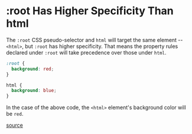 # :root Has Higher Specificity Than html

The `:root` CSS pseudo-selector and `html` will target the same element --
`<html>`, but `:root` has higher specificity. That means the property rules
declared under `:root` will take precedence over those under `html`.

```css
:root {
  background: red;
}

html {
  background: blue;
}
```

In the case of the above code, the `<html>` element's background color will
be `red`.

[source](https://developer.mozilla.org/en-US/docs/Web/CSS/:root)
